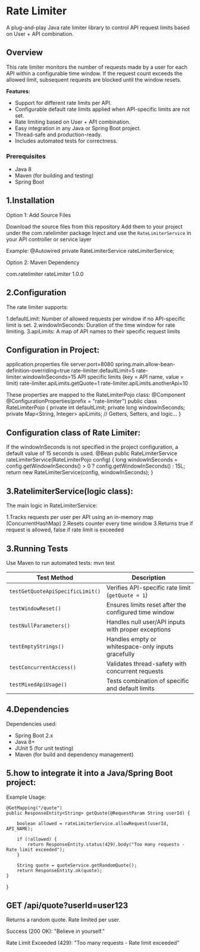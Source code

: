 # Rate Limiter

A plug-and-play Java rate limiter library to control API request limits based on User + API combination.

## Overview

This rate limiter monitors the number of requests made by a user for each API within a configurable time window. If the request count exceeds the allowed limit, subsequent requests are blocked until the window resets.

**Features:**

- Support for different rate limits per API.
- Configurable default rate limits applied when API-specific limits are not set.
- Rate limiting based on User + API combination.
- Easy integration in any Java or Spring Boot project.
- Thread-safe and production-ready.
- Includes automated tests for correctness.

### Prerequisites

- Java 8 
- Maven (for building and testing)
- Spring Boot 


## 1.Installation
Option 1: Add Source Files

Download the source files from this repository
Add them to your project under the com.ratelimiter package
Inject and use the `RateLimiterService` in your API controller or service layer

Example:
@Autowired
private RateLimiterService rateLimiterService;

Option 2: Maven Dependency
<!-- Maven Dependency -->
<dependency>
    <groupId>com.ratelimiter</groupId>
    <artifactId>rateLimiter</artifactId>
    <version>1.0.0</version>
</dependency>


## 2.Configuration 
The rate limiter supports:

1.defaultLimit: Number of allowed requests per window if no API-specific limit is set.
2.windowInSeconds: Duration of the time window for rate limiting.
3.apiLimits: A map of API names to their specific request limits

## Configuration in Project:
application.properties file
server.port=8080
spring.main.allow-bean-definition-overriding=true
rate-limiter.defaultLimit=5
rate-limiter.windowInSeconds=15
 API specific limits (key = API name, value = limit)
rate-limiter.apiLimits.getQuote=1
rate-limiter.apiLimits.anotherApi=10

These properties are mapped to the RateLimiterPojo class:
@Component
@ConfigurationProperties(prefix = "rate-limiter")
public class RateLimiterPojo {
    private int defaultLimit;
    private long windowInSeconds;
    private Map<String, Integer> apiLimits;
    // Getters, Setters, and logic...
}

## Configuration class of Rate Limiter:
If the windowInSeconds is not specified in the project configuration, a default value of 15 seconds is used.
  @Bean
    public RateLimiterService rateLimiterService(RateLimiterPojo config) {
        long windowInSeconds = config.getWindowInSeconds() > 0 ? config.getWindowInSeconds() : 15L;
        return new RateLimiterService(config, windowInSeconds);
    }

## 3.RatelimiterService(logic class):
The main logic  in RateLimiterService:

1.Tracks requests per user per API using an in-memory map (ConcurrentHashMap)
2.Resets counter every time window
3.Returns true if request is allowed, false if rate limit is exceeded


## 3.Running Tests
Use Maven to run automated tests:
mvn test

| Test Method                      | Description                                           |
| -------------------------------- | ----------------------------------------------------- |
| `testGetQuoteApiSpecificLimit()` | Verifies API-specific rate limit (`getQuote = 1`)     |
| `testWindowReset()`              | Ensures limits reset after the configured time window |
| `testNullParameters()`           | Handles null user/API inputs with proper exceptions   |
| `testEmptyStrings()`             | Handles empty or whitespace-only inputs gracefully    |
| `testConcurrentAccess()`         | Validates thread-safety with concurrent requests      |
| `testMixedApiUsage()`            | Tests combination of specific and default limits      |


## 4.Dependencies

 Dependencies used:

- Spring Boot 2.x
- Java 8+
- JUnit 5 (for unit testing)
- Maven (for build and dependency management)

## 5.how to integrate it into a Java/Spring Boot project:

Example Usage:

    @GetMapping("/quote")
    public ResponseEntity<String> getQuote(@RequestParam String userId) {

        boolean allowed = rateLimiterService.allowRequest(userId, API_NAME);

        if (!allowed) {
            return ResponseEntity.status(429).body("Too many requests - Rate limit exceeded");
        }

        String quote = quoteService.getRandomQuote();
        return ResponseEntity.ok(quote);
    }
}

   ## GET /api/quote?userId=user123
Returns a random quote. Rate limited per user.

Success (200 OK):
"Believe in yourself."

Rate Limit Exceeded (429):
"Too many requests - Rate limit exceeded"

 
